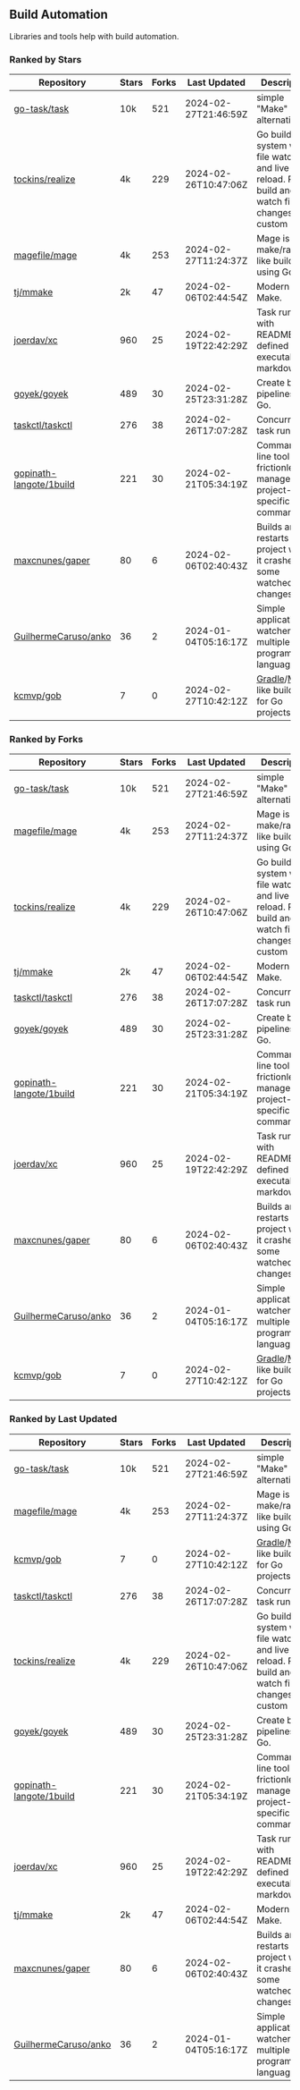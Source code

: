 ## Build Automation

Libraries and tools help with build automation.

### Ranked by Stars

| Repository | Stars | Forks | Last Updated | Description | 
|------------|-------|-------|--------------|-------------|
| [go-task/task](https://github.com/go-task/task) | 10k | 521 | 2024-02-27T21:46:59Z |  simple "Make" alternative. |
| [tockins/realize](https://github.com/tockins/realize) | 4k | 229 | 2024-02-26T10:47:06Z |  Go build a system with file watchers and live to reload. Run, build and watch file changes with custom paths. |
| [magefile/mage](https://github.com/magefile/mage) | 4k | 253 | 2024-02-27T11:24:37Z |  Mage is a make/rake-like build tool using Go. |
| [tj/mmake](https://github.com/tj/mmake) | 2k | 47 | 2024-02-06T02:44:54Z |  Modern Make. |
| [joerdav/xc](https://github.com/joerdav/xc) | 960 | 25 | 2024-02-19T22:42:29Z |  Task runner with README.md defined tasks, executable markdown. |
| [goyek/goyek](https://github.com/goyek/goyek) | 489 | 30 | 2024-02-25T23:31:28Z |  Create build pipelines in Go. |
| [taskctl/taskctl](https://github.com/taskctl/taskctl) | 276 | 38 | 2024-02-26T17:07:28Z |  Concurrent task runner. |
| [gopinath-langote/1build](https://github.com/gopinath-langote/1build) | 221 | 30 | 2024-02-21T05:34:19Z |  Command line tool to frictionlessly manage project-specific commands. |
| [maxcnunes/gaper](https://github.com/maxcnunes/gaper) | 80 | 6 | 2024-02-06T02:40:43Z |  Builds and restarts a Go project when it crashes or some watched file changes. |
| [GuilhermeCaruso/anko](https://github.com/GuilhermeCaruso/anko) | 36 | 2 | 2024-01-04T05:16:17Z |  Simple application watcher for multiple programming languages. |
| [kcmvp/gob](https://github.com/kcmvp/gob) | 7 | 0 | 2024-02-27T10:42:12Z |  [Gradle](https://docs.gradle.org/)/[Maven](https://maven.apache.org/) like build tool for Go projects. |

### Ranked by Forks

| Repository | Stars | Forks | Last Updated | Description | 
|------------|-------|-------|--------------|-------------|
| [go-task/task](https://github.com/go-task/task) | 10k | 521 | 2024-02-27T21:46:59Z |  simple "Make" alternative. |
| [magefile/mage](https://github.com/magefile/mage) | 4k | 253 | 2024-02-27T11:24:37Z |  Mage is a make/rake-like build tool using Go. |
| [tockins/realize](https://github.com/tockins/realize) | 4k | 229 | 2024-02-26T10:47:06Z |  Go build a system with file watchers and live to reload. Run, build and watch file changes with custom paths. |
| [tj/mmake](https://github.com/tj/mmake) | 2k | 47 | 2024-02-06T02:44:54Z |  Modern Make. |
| [taskctl/taskctl](https://github.com/taskctl/taskctl) | 276 | 38 | 2024-02-26T17:07:28Z |  Concurrent task runner. |
| [goyek/goyek](https://github.com/goyek/goyek) | 489 | 30 | 2024-02-25T23:31:28Z |  Create build pipelines in Go. |
| [gopinath-langote/1build](https://github.com/gopinath-langote/1build) | 221 | 30 | 2024-02-21T05:34:19Z |  Command line tool to frictionlessly manage project-specific commands. |
| [joerdav/xc](https://github.com/joerdav/xc) | 960 | 25 | 2024-02-19T22:42:29Z |  Task runner with README.md defined tasks, executable markdown. |
| [maxcnunes/gaper](https://github.com/maxcnunes/gaper) | 80 | 6 | 2024-02-06T02:40:43Z |  Builds and restarts a Go project when it crashes or some watched file changes. |
| [GuilhermeCaruso/anko](https://github.com/GuilhermeCaruso/anko) | 36 | 2 | 2024-01-04T05:16:17Z |  Simple application watcher for multiple programming languages. |
| [kcmvp/gob](https://github.com/kcmvp/gob) | 7 | 0 | 2024-02-27T10:42:12Z |  [Gradle](https://docs.gradle.org/)/[Maven](https://maven.apache.org/) like build tool for Go projects. |

### Ranked by Last Updated

| Repository | Stars | Forks | Last Updated | Description | 
|------------|-------|-------|--------------|-------------|
| [go-task/task](https://github.com/go-task/task) | 10k | 521 | 2024-02-27T21:46:59Z |  simple "Make" alternative. |
| [magefile/mage](https://github.com/magefile/mage) | 4k | 253 | 2024-02-27T11:24:37Z |  Mage is a make/rake-like build tool using Go. |
| [kcmvp/gob](https://github.com/kcmvp/gob) | 7 | 0 | 2024-02-27T10:42:12Z |  [Gradle](https://docs.gradle.org/)/[Maven](https://maven.apache.org/) like build tool for Go projects. |
| [taskctl/taskctl](https://github.com/taskctl/taskctl) | 276 | 38 | 2024-02-26T17:07:28Z |  Concurrent task runner. |
| [tockins/realize](https://github.com/tockins/realize) | 4k | 229 | 2024-02-26T10:47:06Z |  Go build a system with file watchers and live to reload. Run, build and watch file changes with custom paths. |
| [goyek/goyek](https://github.com/goyek/goyek) | 489 | 30 | 2024-02-25T23:31:28Z |  Create build pipelines in Go. |
| [gopinath-langote/1build](https://github.com/gopinath-langote/1build) | 221 | 30 | 2024-02-21T05:34:19Z |  Command line tool to frictionlessly manage project-specific commands. |
| [joerdav/xc](https://github.com/joerdav/xc) | 960 | 25 | 2024-02-19T22:42:29Z |  Task runner with README.md defined tasks, executable markdown. |
| [tj/mmake](https://github.com/tj/mmake) | 2k | 47 | 2024-02-06T02:44:54Z |  Modern Make. |
| [maxcnunes/gaper](https://github.com/maxcnunes/gaper) | 80 | 6 | 2024-02-06T02:40:43Z |  Builds and restarts a Go project when it crashes or some watched file changes. |
| [GuilhermeCaruso/anko](https://github.com/GuilhermeCaruso/anko) | 36 | 2 | 2024-01-04T05:16:17Z |  Simple application watcher for multiple programming languages. |

